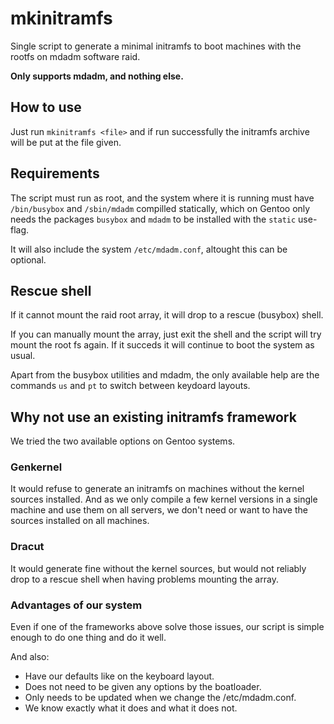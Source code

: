 # mkinitramfs

Single script to generate a minimal initramfs to boot machines with the rootfs on mdadm software raid.

**Only supports mdadm, and nothing else.**

## How to use

Just run `mkinitramfs <file>` and if run successfully the initramfs archive will be put at the file given.

## Requirements ##

The script must run as root, and the system where it is running must have `/bin/busybox` and `/sbin/mdadm` compilled statically,
which on Gentoo only needs the packages `busybox` and `mdadm` to be installed with the `static` use-flag.

It will also include the system `/etc/mdadm.conf`, altought this can be optional.

## Rescue shell

If it cannot mount the raid root array, it will drop to a rescue (busybox) shell.

If you can manually mount the array, just exit the shell and the script will try mount the root fs again. If it succeds it will continue to boot the system as usual.

Apart from the busybox utilities and mdadm, the only available help are the commands `us` and `pt` to switch between keydoard layouts.

## Why not use an existing initramfs framework

We tried the two available options on Gentoo systems.

### Genkernel

It would refuse to generate an initramfs on machines without the kernel sources installed.
And as we only compile a few kernel versions in a single machine and use them on all servers,
we don't need or want to have the sources installed on all machines.

### Dracut

It would generate fine without the kernel sources, but would not reliably drop to a rescue
shell when having problems mounting the array.

### Advantages of our system

Even if one of the frameworks above solve those issues, our script is simple enough to do one thing and do it well.

And also:
  * Have our defaults like on the keyboard layout.
  * Does not need to be given any options by the boatloader.
  * Only needs to be updated when we change the /etc/mdadm.conf.
  * We know exactly what it does and what it does not.
